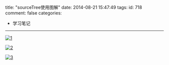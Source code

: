 title: "sourceTree使用图解"
date: 2014-08-21 15:47:49
tags:
id: 718
comment: false
categories:
  - 学习笔记
---

[![1](http://lpcdma.com/wp-content/uploads/2014/08/1-228x300.png)](http://lpcdma.com/wp-content/uploads/2014/08/1.png)

[![2](http://lpcdma.com/wp-content/uploads/2014/08/2-300x200.png)](http://lpcdma.com/wp-content/uploads/2014/08/2.png)

[![3](http://lpcdma.com/wp-content/uploads/2014/08/3-300x156.jpg)](http://lpcdma.com/wp-content/uploads/2014/08/3.jpg)